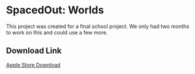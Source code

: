 <h1>SpacedOut: Worlds</h1>
This project was created for a final school project. We only had two months to work on this and could use a few more.

<h2>Download Link</h2>
<a href = https://apps.apple.com/iq/app/spaced-out-worlds/id1618551994>Apple Store Download</a>
